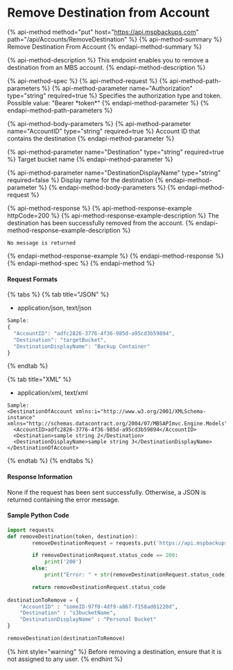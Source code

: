 # Remove Destination from Account

{% api-method method="put" host="https://api.mspbackups.com" path="/api/Accounts/RemoveDestination" %}
{% api-method-summary %}
Remove Destination From Account
{% endapi-method-summary %}

{% api-method-description %}
This endpoint enables you to remove a destination from an MBS account.
{% endapi-method-description %}

{% api-method-spec %}
{% api-method-request %}
{% api-method-path-parameters %}
{% api-method-parameter name="Authorization" type="string" required=true %}
Specifies the authorization type and token. Possible value: "Bearer \*token\*"
{% endapi-method-parameter %}
{% endapi-method-path-parameters %}

{% api-method-body-parameters %}
{% api-method-parameter name="AccountID" type="string" required=true %}
Account ID that contains the destination
{% endapi-method-parameter %}

{% api-method-parameter name="Destination" type="string" required=true %}
Target bucket name
{% endapi-method-parameter %}

{% api-method-parameter name="DestinationDisplayName" type="string" required=false %}
Display name for the destination
{% endapi-method-parameter %}
{% endapi-method-body-parameters %}
{% endapi-method-request %}

{% api-method-response %}
{% api-method-response-example httpCode=200 %}
{% api-method-response-example-description %}
The destination has been successfully removed from the account.
{% endapi-method-response-example-description %}

```
No message is returned
```
{% endapi-method-response-example %}
{% endapi-method-response %}
{% endapi-method-spec %}
{% endapi-method %}

#### Request Formats

{% tabs %}
{% tab title="JSON" %}
* application/json, text/json

```javascript
Sample: 
{
  "AccountID": "adfc2826-3776-4f36-985d-a95cd3b59894",
  "Destination": "targetBucket",
  "DestinationDisplayName": "Backup Container"
}
```
{% endtab %}

{% tab title="XML" %}
* application/xml, text/xml

```markup
Sample:
<DestinationOfAccount xmlns:i="http://www.w3.org/2001/XMLSchema-instance" xmlns="http://schemas.datacontract.org/2004/07/MBSAPImvc.Engine.Models">
  <AccountID>adfc2826-3776-4f36-985d-a95cd3b59894</AccountID>
  <Destination>sample string 2</Destination>
  <DestinationDisplayName>sample string 3</DestinationDisplayName>
</DestinationOfAccount>
```
{% endtab %}
{% endtabs %}

#### Response Information

None if the request has been sent successfully. Otherwise, a JSON is returned containing the error message.

#### Sample Python Code

```python
import requests
def removeDestination(token, destination):
		removeDestinationRequest = requests.put('https://api.mspbackups.com/api/Accounts/RemoveDestination', headers = {"Authorization": "Bearer " + token}, json = destination)

		if removeDestinationRequest.status_code == 200:
			print('200')
		else:
			print("Error: " + str(removeDestinationRequest.status_code))

		return removeDestinationRequest.status_code
		
destinationToRemove = {
	"AccountID" : "someID-97f0-4df9-a867-f158ad01220d",
	"Destination" : "s3bucketName",
	"DestinationDisplayName" : "Personal Bucket"
}

removeDestination(destinationToRemove)
```

{% hint style="warning" %}
Before removing a destination, ensure that it is not assigned to any user. 
{% endhint %}

